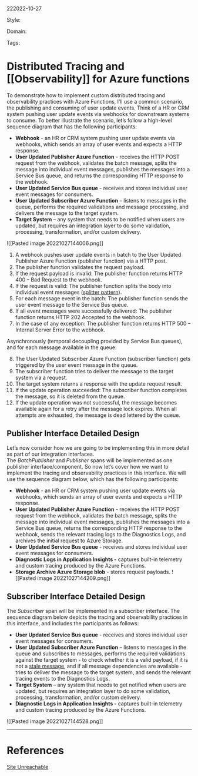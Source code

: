 222022-10-27

Style: 

Domain:

Tags:

# Distributed Tracing and [[Observability]] for Azure functions

To demonstrate how to implement custom distributed tracing and observability practices with Azure Functions, I’ll use a common scenario, the publishing and consuming of user update events. Think of a HR or CRM system pushing user update events via webhooks for downstream systems to consume. To better illustrate the scenario, let’s follow a high-level sequence diagram that has the following participants:

-   **Webhook** - an HR or CRM system pushing user update events via webhooks, which sends an array of user events and expects a HTTP response.
-   **User Updated Publisher Azure Function** - receives the HTTP POST request from the webhook, validates the batch message, splits the message into individual event messages, publishes the messages into a Service Bus queue, and returns the corresponding HTTP response to the webhook.
-   **User Updated Service Bus queue** - receives and stores individual user event messages for consumers.
-   **User Updated Subscriber Azure Function** – listens to messages in the queue, performs the required validations and message processing, and delivers the message to the target system.
-   **Target System** – any system that needs to be notified when users are updated, but requires an integration layer to do some validation, processing, transformation, and/or custom delivery.

![[Pasted image 20221027144006.png]]

1. A webhook pushes user update events in batch to the User Updated Publisher Azure Function (publisher function) via a HTTP post.
2.  The publisher function validates the request payload.
3.  If the request payload is invalid: The publisher function returns HTTP 400 – Bad Request to the webhook.
4.  If the request is valid: The publisher function splits the body into individual event messages ([splitter pattern](https://platform.deloitte.com.au/articles/enterprise-integration-patterns-on-azure-routing#splitter)).
5.  For each message event in the batch: The publisher function sends the user event message to the Service Bus queue.
6.  If all event messages were successfully delivered: The publisher function returns HTTP 202 Accepted to the webhook.
7.  In the case of any exception: The publisher function returns HTTP 500 – Internal Server Error to the webhook.

Asynchronously (temporal decoupling provided by Service Bus queues), and for each message available in the queue:

8.  The User Updated Subscriber Azure Function (subscriber function) gets triggered by the user event message in the queue.
9.  The subscriber function tries to deliver the message to the target system via a request.
10.  The target system returns a response with the update request result.
11.  If the update operation succeeded: The subscriber function completes the message, so it is deleted from the queue.
12.  If the update operation was not successful, the message becomes available again for a retry after the message lock expires. When all attempts are exhausted, the message is dead lettered by the queue.


## Publisher Interface Detailed Design

Let’s now consider how we are going to be implementing this in more detail as part of our integration interfaces. The _BatchPublisher_ and _Publisher_ spans will be implemented as one publisher interface/component. So now let’s cover how we want to implement the tracing and observability practices in this interface. We will use the sequence diagram below, which has the following participants:

-   **Webhook** - an HR or CRM system pushing user update events via webhooks, which sends an array of user events and expects a HTTP response.
-   **User Updated Publisher Azure Function** - receives the HTTP POST request from the webhook, validates the batch message, splits the message into individual event messages, publishes the messages into a Service Bus queue, returns the corresponding HTTP response to the webhook, sends the relevant tracing logs to the Diagnostics Logs, and archives the initial request to Azure Storage.
-   **User Updated Service Bus queue** - receives and stores individual user event messages for consumers.
-   **Diagnostic Logs in Application Insights -** captures built-in telemetry and custom tracing produced by the Azure Functions.
-   **Storage Archive Azure Storage blob** - stores request payloads.
![[Pasted image 20221027144209.png]]
## Subscriber Interface Detailed Design

The _Subscriber_ span will be implemented in a subscriber interface. The sequence diagram below depicts the tracing and observability practices in this interface, and includes the participants as follows:

-   **User Updated Service Bus queue** - receives and stores individual user event messages for consumers.
-   **User Updated Subscriber Azure Function** – listens to messages in the queue and subscribes to messages, performs the required validations against the target system - to check whether it is a valid payload, if it is not a [stale message](https://platform.deloitte.com.au/articles/enterprise-integration-patterns-on-azure-endpoints#stale-message), and if all message dependencies are available - tries to deliver the message to the target system, and sends the relevant tracing events to the Diagnostics Logs.  
-   **Target System** – any system that needs to get notified when users are updated, but requires an integration layer to do some validation, processing, transformation, and/or custom delivery.
-   **Diagnostic Logs in Application Insights -** captures built-in telemetry and custom tracing produced by the Azure Functions.

![[Pasted image 20221027144528.png]]







___
# References
[Site Unreachable](https://engineering.deloitte.com.au/articles/distributed-tracing-and-observability-with-azure-functions-1-intro)